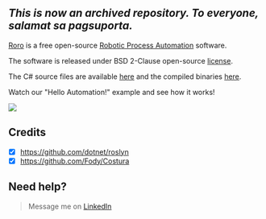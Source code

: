 ## *This is now an archived repository. To everyone, salamat sa pagsuporta.*

[Roro](https://web.archive.org/web/20200223204002/http://www.roroscript.com/) is a free open-source [Robotic Process Automation](https://en.wikipedia.org/wiki/Robotic_process_automation) software.

The software is released under BSD 2-Clause open-source [license](LICENSE).

The C# source files are available [here](src) and the compiled binaries [here](bin).

Watch our "Hello Automation!" example and see how it works!

[![](roro-notepad-hello-automation.gif)](https://web.archive.org/web/20200223204002/http://www.roroscript.com/)

## Credits
- [x] https://github.com/dotnet/roslyn
- [x] https://github.com/Fody/Costura

## Need help?
> Message me on [LinkedIn](https://linkedin.com/in/arviedelgado)
